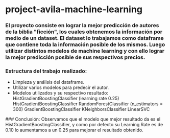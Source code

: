 # project-avila-machine-learning

### El proyecto consiste en lograr la mejor predicción de autores de la biblia "ficción", los cuales obtenemos la información por medio de un dataset. El dataset lo trabajamos como dataframe que contiene toda la información posible de los mismos. Luego utilizar distintos modelos de machine learning y con ello lograr la mejor predicción posible de sus respectivos precios.

### Estructura del trabajo realizado:
* Limpieza y análisis del dataframe.
* Utilizar varios modelos para predecir el autor.
* Modelos utilizados y su respectivo resultado:
HistGradientBoostingClassifier (learning rate 0.25)
HistGradientBoostingClassifier
RandomForestClassifier (n_estimators = 300)
GradientBoostingClassifier
KNeighborsClassifier
LinearSVC

### Conclusión: Observamos que el modelo que mejor resultado da es el HistGradientBoostingClassifier, y como por defecto su Learning Rate es de 0.10 lo aumentamos a un 0.25 para mejorar el resultado obtenido.